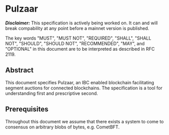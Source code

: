 # Pulzaar

***Disclaimer:*** This specification is actively being worked on. It can and will
break compability at any point before a mainnet version is published.

The key words "MUST", "MUST NOT", "REQUIRED", "SHALL", "SHALL NOT", "SHOULD",
"SHOULD NOT", "RECOMMENDED", "MAY", and "OPTIONAL" in this document are to be
interpreted as described in RFC 2119.

## Abstract

This document specifies Pulzaar, an IBC enabled blockchain facilitating segment
auctions for connected blockchains. The specification is a tool for understanding
first and prescriptive second.

## Prerequisites

Throughout this document we assume that there exists a system to come to consensus
on arbitrary blobs of bytes, e.g. CometBFT.
